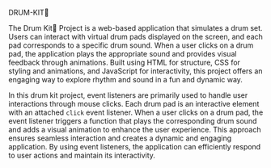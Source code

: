 DRUM-KIT🥁

The Drum Kit🥁 Project is a web-based application that simulates a drum set. 
Users can interact with virtual drum pads displayed on the screen, and each pad corresponds to a specific drum sound. 
When a user clicks on a drum pad, the application plays the appropriate sound and provides visual feedback through animations. 
Built using HTML for structure, CSS for styling and animations, and JavaScript for interactivity, this project offers an engaging way to explore rhythm and sound in a fun and dynamic way.

In this drum kit project, event listeners are primarily used to handle user interactions through mouse clicks. Each drum pad is an interactive element with an attached `click` event listener. When a user clicks on a drum pad, the event listener triggers a function that plays the corresponding drum sound and adds a visual animation to enhance the user experience. This approach ensures seamless interaction and creates a dynamic and engaging application. By using event listeners, the application can efficiently respond to user actions and maintain its interactivity.

